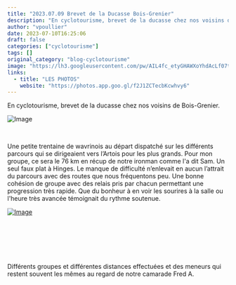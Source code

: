 ```yaml
---
title: "2023.07.09 Brevet de la Ducasse Bois-Grenier"
description: "En cyclotourisme, brevet de la ducasse chez nos voisins de Bois-Grenier.  "
author: "vpoullier"
date: 2023-07-10T16:25:06
draft: false
categories: ["cyclotourisme"]
tags: []
original_category: "blog-cyclotourisme"
image: "https://lh3.googleusercontent.com/pw/AIL4fc_etyGHAWXoYhdAcLf07tKVQqUOXTYtnMr79Bk2YT9zMXvfP3DyRUawgxb-BQG1DQ4u0xkV8k51AWxNAKeFf83rUQWG5EifRv87056VFD2CRS-v4_7HNrhxkpPCfSmYq_6AYclwqaUteK8uehpuHlOLUg=w1268-h951-s-no?authuser=0"
links:
  - title: "LES PHOTOS"
    website: "https://photos.app.goo.gl/f2J1ZCTecbKcwhvy6"
---
```


En cyclotourisme, brevet de la ducasse chez nos voisins de Bois-Grenier. &nbsp;

<!--more-->

![Image](https://lh3.googleusercontent.com/pw/AIL4fc-WLUng7cTcl5bDOq4YnrNeUKJbZIZagQT2d82A0IKDaXXFjoRigekJhkJPVf3_e1fTAhYXcTkfng07WIzr_dIv6Hahax05qbA2n6gxP-Lbb3l2xFFlR9qqgAAuqu9ff-9EAWW8pys0TSGF8w4ZYu9zwA=w1268-h951-s-no?authuser=0)

&nbsp;

Une petite trentaine de wavrinois au départ dispatché sur les différents parcours qui se dirigeaient vers l’Artois pour les plus grands. Pour mon groupe, ce sera le 76 km en récup de notre ironman comme l'a dit Sam. Un seul faux plat à Hinges. Le manque de difficulté n’enlevait en aucun l’attrait du parcours avec des routes que&nbsp;nous fréquentons peu. Une bonne cohésion de groupe avec des relais pris par chacun permettant une progression très rapide. Que du bonheur à en voir les sourires à la salle ou l'heure très avancée témoignait du rythme soutenue.

[![Image](https://lh3.googleusercontent.com/pw/AIL4fc_ZMC-UZC-SMyy6-FHfHhnbGdSrC268MSQqlJE8krIUNBZ_VHZLzi72dKT-Ssh8cGEj0JNyslGRU4z7InOuQbnYm-82DAXeadOrLAMK6ZPxNVPaN99OZMqt0ArPHSmadtCr9rz-vubve7YXzqOzgoAyGw=w1268-h951-s-no?authuser=0)](https://lh3.googleusercontent.com/pw/AIL4fc_ZMC-UZC-SMyy6-FHfHhnbGdSrC268MSQqlJE8krIUNBZ_VHZLzi72dKT-Ssh8cGEj0JNyslGRU4z7InOuQbnYm-82DAXeadOrLAMK6ZPxNVPaN99OZMqt0ArPHSmadtCr9rz-vubve7YXzqOzgoAyGw=w1268-h951-s-no?authuser=0)

&nbsp;

&nbsp;

&nbsp;

Différents groupes et différentes distances effectuées et des meneurs qui restent souvent les mêmes au regard de notre camarade Fred A.&nbsp;